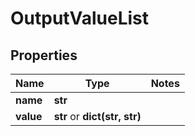 # OutputValueList

## Properties
Name | Type | Notes
------------ | ------------- | -------------
**name** | **str** | 
**value** | **str** or **dict(str, str)** | 


